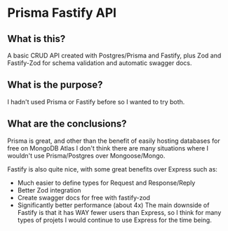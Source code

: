 # Prisma Fastify API

## What is this?
A basic CRUD API created with Postgres/Prisma and Fastify, plus Zod and Fastify-Zod for schema validation and automatic swagger docs.

## What is the purpose?
I hadn't used Prisma or Fastify before so I wanted to try both.

## What are the conclusions?
Prisma is great, and other than the benefit of easily hosting databases for free on MongoDB Atlas I don't think there are many situations where I wouldn't use Prisma/Postgres over Mongoose/Mongo.

Fastify is also quite nice, with some great benefits over Express such as:
- Much easier to define types for Request and Response/Reply
- Better Zod integration
- Create swagger docs for free with fastify-zod
- Significantly better performance (about 4x)
The main downside of Fastify is that it has WAY fewer users than Express, so I think for many types of projets I would continue to use Express for the time being.
